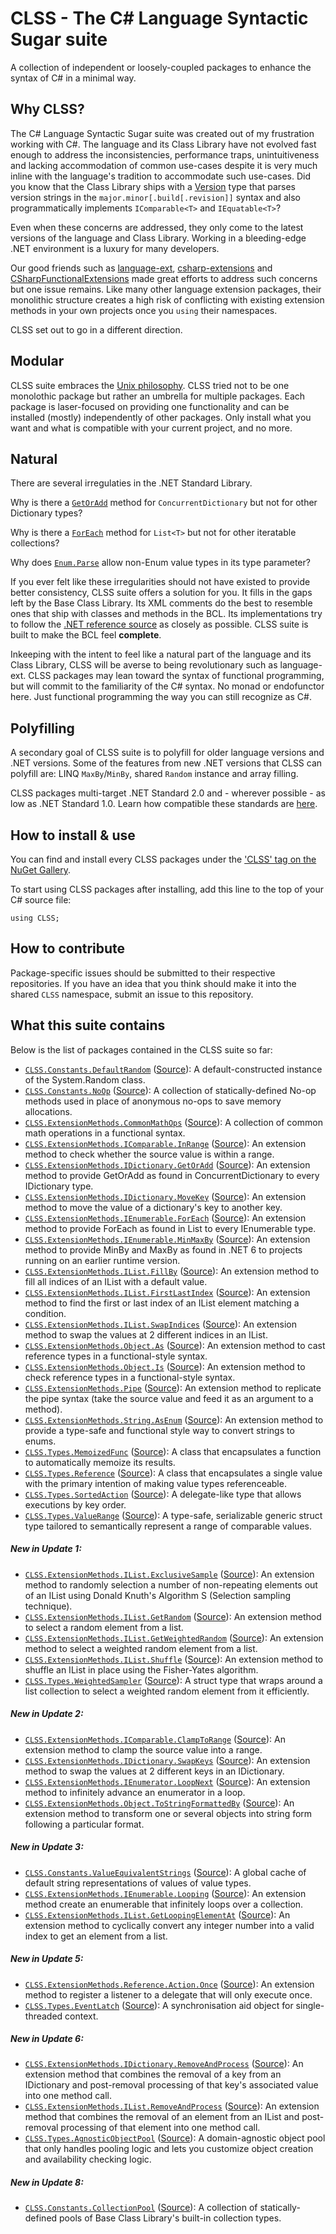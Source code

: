 # CLSS - The C# Language Syntactic Sugar suite

A collection of independent or loosely-coupled packages to enhance the syntax of C# in a minimal way.

## Why CLSS?

The C# Language Syntactic Sugar suite was created out of my frustration working with C#. The language and its Class Library have not evolved fast enough to address the inconsistencies, performance traps, unintuitiveness and lacking accommodation of common use-cases despite it is very much inline with the language's tradition to accommodate such use-cases. Did you know that the Class Library ships with a [Version](https://docs.microsoft.com/en-us/dotnet/api/system.version?view=net-6.0) type that parses version strings in the `major.minor[.build[.revision]]` syntax and also programmatically implements `IComparable<T>` and `IEquatable<T>`?

Even when these concerns are addressed, they only come to the latest versions of the language and Class Library. Working in a bleeding-edge .NET environment is a luxury for many developers.

Our good friends such as [language-ext](https://github.com/louthy/language-ext), [csharp-extensions](https://github.com/rmandvikar/csharp-extensions) and [CSharpFunctionalExtensions](https://github.com/vkhorikov/CSharpFunctionalExtensions) made great efforts to address such concerns but one issue remains. Like many other language extension packages, their monolithic structure creates a high risk of conflicting with existing extension methods in your own projects once you `using` their namespaces.

CLSS set out to go in a different direction.

## Modular

CLSS suite embraces the [Unix philosophy](https://en.wikipedia.org/wiki/Unix_philosophy).  CLSS tried not to be one monolothic package but rather an umbrella for multiple packages. Each package is laser-focused on providing one functionality and can be installed (mostly) independently of other packages. Only install what you want and what is compatible with your current project, and no more.

## Natural

There are several irregulaties in the .NET Standard Library.

Why is there a [`GetOrAdd`](https://docs.microsoft.com/en-us/dotnet/api/system.collections.concurrent.concurrentdictionary-2.getoradd?view=net-6.0) method for `ConcurrentDictionary` but not for other Dictionary types?

Why is there a [`ForEach`](https://docs.microsoft.com/en-us/dotnet/api/system.collections.generic.list-1.foreach?view=net-6.0) method for `List<T>` but not for other iteratable collections?

Why does [`Enum.Parse`](https://docs.microsoft.com/en-us/dotnet/api/system.enum.parse?view=net-6.0) allow non-Enum value types in its type parameter?

If you ever felt like these irregularities should not have existed to provide better consistency, CLSS suite offers a solution for you. It fills in the gaps left by the Base Class Library. Its XML comments do the best to resemble ones that ship with classes and methods in the BCL. Its implementations try to follow the [.NET reference source](https://referencesource.microsoft.com/) as closely as possible. CLSS suite is built to make the BCL feel **complete**.

Inkeeping with the intent to feel like a natural part of the language and its Class Library, CLSS will be averse to being revolutionary such as language-ext. CLSS packages may lean toward the syntax of functional programming, but will commit to the familiarity of the C# syntax. No monad or endofunctor here. Just functional programming the way you can still recognize as C#.

## Polyfilling

A secondary goal of CLSS suite is to polyfill for older language versions and .NET versions. Some of the features from new .NET versions that CLSS can polyfill are: LINQ `MaxBy`/`MinBy`, shared `Random` instance and array filling.

CLSS packages multi-target .NET Standard 2.0 and - wherever possible - as low as .NET Standard 1.0. Learn how compatible these standards are [here](https://dotnet.microsoft.com/en-us/platform/dotnet-standard).

## How to install & use

You can find and install every CLSS packages under the ['CLSS' tag on the NuGet Gallery](https://www.nuget.org/packages?q=Tags%3A%22CLSS%22).

To start using CLSS packages after installing, add this line to the top of your C# source file:

```
using CLSS;
```

## How to contribute

Package-specific issues should be submitted to their respective repositories. If you have an idea that you think should make it into the shared `CLSS` namespace, submit an issue to this repository.

## What this suite contains

Below is the list of packages contained in the CLSS suite so far:

- [`CLSS.Constants.DefaultRandom`](https://www.nuget.org/packages/CLSS.Constants.DefaultRandom) ([Source](https://github.com/tonygiang/CLSS.Constants.DefaultRandom)): A default-constructed instance of the System.Random class.
- [`CLSS.Constants.NoOp`](https://www.nuget.org/packages/CLSS.Constants.NoOp) ([Source](https://github.com/tonygiang/CLSS.Constants.NoOp)): A collection of statically-defined No-op methods used in place of anonymous no-ops to save memory allocations.
- [`CLSS.ExtensionMethods.CommonMathOps`](https://www.nuget.org/packages/CLSS.ExtensionMethods.CommonMathOps) ([Source](https://github.com/tonygiang/CLSS.ExtensionMethods.CommonMathOps)): A collection of common math operations in a functional syntax.
- [`CLSS.ExtensionMethods.IComparable.InRange`](https://www.nuget.org/packages/CLSS.ExtensionMethods.IComparable.InRange) ([Source](https://github.com/tonygiang/CLSS.ExtensionMethods.IComparable.InRange)): An extension method to check whether the source value is within a range.
- [`CLSS.ExtensionMethods.IDictionary.GetOrAdd`](https://www.nuget.org/packages/CLSS.ExtensionMethods.IDictionary.GetOrAdd) ([Source](https://github.com/tonygiang/CLSS.ExtensionMethods.IDictionary.GetOrAdd)): An extension method to provide GetOrAdd as found in ConcurrentDictionary to every IDictionary type.
- [`CLSS.ExtensionMethods.IDictionary.MoveKey`](https://www.nuget.org/packages/CLSS.ExtensionMethods.IDictionary.MoveKey) ([Source](https://github.com/tonygiang/CLSS.ExtensionMethods.IDictionary.MoveKey)): An extension method to move the value of a dictionary's key to another key.
- [`CLSS.ExtensionMethods.IEnumerable.ForEach`](https://www.nuget.org/packages/CLSS.ExtensionMethods.IEnumerable.ForEach) ([Source](https://github.com/tonygiang/CLSS.ExtensionMethods.IEnumerable.ForEach)): An extension method to provide ForEach as found in List to every IEnumerable type.
- [`CLSS.ExtensionMethods.IEnumerable.MinMaxBy`](https://www.nuget.org/packages/CLSS.ExtensionMethods.IEnumerable.MinMaxBy) ([Source](https://github.com/tonygiang/CLSS.ExtensionMethods.IEnumerable.MinMaxBy)): An extension method to provide MinBy and MaxBy as found in .NET 6 to projects running on an earlier runtime version.
- [`CLSS.ExtensionMethods.IList.FillBy`](https://www.nuget.org/packages/CLSS.ExtensionMethods.IList.FillBy) ([Source](https://github.com/tonygiang/CLSS.ExtensionMethods.IList.FillBy)): An extension method to fill all indices of an IList with a default value.
- [`CLSS.ExtensionMethods.IList.FirstLastIndex`](https://www.nuget.org/packages/CLSS.ExtensionMethods.IList.FirstLastIndex) ([Source](https://github.com/tonygiang/CLSS.ExtensionMethods.IList.FirstLastIndex)): An extension method to find the first or last index of an IList element matching a condition.
- [`CLSS.ExtensionMethods.IList.SwapIndices`](https://www.nuget.org/packages/CLSS.ExtensionMethods.IList.SwapIndices) ([Source](https://github.com/tonygiang/CLSS.ExtensionMethods.IList.SwapIndices)): An extension method to swap the values at 2 different indices in an IList.
- [`CLSS.ExtensionMethods.Object.As`](https://www.nuget.org/packages/CLSS.ExtensionMethods.Object.As) ([Source](https://github.com/tonygiang/CLSS.ExtensionMethods.Object.As)): An extension method to cast reference types in a functional-style syntax.
- [`CLSS.ExtensionMethods.Object.Is`](https://www.nuget.org/packages/CLSS.ExtensionMethods.Object.Is) ([Source](https://github.com/tonygiang/CLSS.ExtensionMethods.Object.Is)): An extension method to check reference types in a functional-style syntax.
- [`CLSS.ExtensionMethods.Pipe`](https://www.nuget.org/packages/CLSS.ExtensionMethods.Pipe) ([Source](https://github.com/tonygiang/CLSS.ExtensionMethods.Pipe)): An extension method to replicate the pipe syntax (take the source value and feed it as an argument to a method).
- [`CLSS.ExtensionMethods.String.AsEnum`](https://www.nuget.org/packages/CLSS.ExtensionMethods.String.AsEnum) ([Source](https://github.com/tonygiang/CLSS.ExtensionMethods.String.AsEnum)): An extension method to provide a type-safe and functional style way to convert strings to enums.
- [`CLSS.Types.MemoizedFunc`](https://www.nuget.org/packages/CLSS.Types.MemoizedFunc) ([Source](https://github.com/tonygiang/CLSS.Types.MemoizedFunc)): A class that encapsulates a function to automatically memoize its results.
- [`CLSS.Types.Reference`](https://www.nuget.org/packages/CLSS.Types.Reference) ([Source](https://github.com/tonygiang/CLSS.Types.Reference)): A class that encapsulates a single value with the primary intention of making value types referenceable.
- [`CLSS.Types.SortedAction`](https://www.nuget.org/packages/CLSS.Types.SortedAction) ([Source](https://github.com/tonygiang/CLSS.Types.SortedAction)): A delegate-like type that allows executions by key order.
- [`CLSS.Types.ValueRange`](https://www.nuget.org/packages/CLSS.Types.ValueRange) ([Source](https://github.com/tonygiang/CLSS.Types.ValueRange)): A type-safe, serializable generic struct type tailored to semantically represent a range of comparable values.

##### New in Update 1:

- [`CLSS.ExtensionMethods.IList.ExclusiveSample`](https://www.nuget.org/packages/CLSS.ExtensionMethods.IList.ExclusiveSample) ([Source](https://github.com/tonygiang/CLSS.ExtensionMethods.IList.ExclusiveSample)): An extension method to randomly selection a number of non-repeating elements out of an IList using Donald Knuth's Algorithm S (Selection sampling technique).
- [`CLSS.ExtensionMethods.IList.GetRandom`](https://www.nuget.org/packages/CLSS.ExtensionMethods.IList.GetRandom) ([Source](https://github.com/tonygiang/CLSS.ExtensionMethods.IList.GetRandom)): An extension method to select a random element from a list.
- [`CLSS.ExtensionMethods.IList.GetWeightedRandom`](https://www.nuget.org/packages/CLSS.ExtensionMethods.IList.GetWeightedRandom) ([Source](https://github.com/tonygiang/CLSS.ExtensionMethods.IList.GetWeightedRandom)): An extension method to select a weighted random element from a list.
- [`CLSS.ExtensionMethods.IList.Shuffle`](https://www.nuget.org/packages/CLSS.ExtensionMethods.IList.Shuffle) ([Source](https://github.com/tonygiang/CLSS.ExtensionMethods.IList.Shuffle)): An extension method to shuffle an IList in place using the Fisher-Yates algorithm.
- [`CLSS.Types.WeightedSampler`](https://www.nuget.org/packages/CLSS.Types.WeightedSampler) ([Source](https://github.com/tonygiang/CLSS.Types.WeightedSampler)): A struct type that wraps around a list collection to select a weighted random element from it efficiently.

##### New in Update 2:

- [`CLSS.ExtensionMethods.IComparable.ClampToRange`](https://www.nuget.org/packages/CLSS.ExtensionMethods.IComparable.ClampToRange) ([Source](https://github.com/tonygiang/CLSS.ExtensionMethods.IComparable.ClampToRange)): An extension method to clamp the source value into a range.
- [`CLSS.ExtensionMethods.IDictionary.SwapKeys`](https://www.nuget.org/packages/CLSS.ExtensionMethods.IDictionary.SwapKeys) ([Source](https://github.com/tonygiang/CLSS.ExtensionMethods.IDictionary.SwapKeys)): An extension method to swap the values at 2 different keys in an IDictionary.
- [`CLSS.ExtensionMethods.IEnumerator.LoopNext`](https://www.nuget.org/packages/CLSS.ExtensionMethods.IEnumerator.LoopNext) ([Source](https://github.com/tonygiang/CLSS.ExtensionMethods.IEnumerator.LoopNext)): An extension method to infinitely advance an enumerator in a loop.
- [`CLSS.ExtensionMethods.Object.ToStringFormattedBy`](https://www.nuget.org/packages/CLSS.ExtensionMethods.Object.ToStringFormattedBy) ([Source](https://github.com/tonygiang/CLSS.ExtensionMethods.Object.ToStringFormattedBy)): An extension method to transform one or several objects into string form following a particular format.

##### New in Update 3:

- [`CLSS.Constants.ValueEquivalentStrings`](https://www.nuget.org/packages/CLSS.Constants.ValueEquivalentStrings) ([Source](https://github.com/tonygiang/CLSS.Constants.ValueEquivalentStrings)): A global cache of default string representations of values of value types.
- [`CLSS.ExtensionMethods.IEnumerable.Looping`](https://www.nuget.org/packages/CLSS.ExtensionMethods.IEnumerable.Looping) ([Source](https://github.com/tonygiang/CLSS.ExtensionMethods.IEnumerable.Looping)): An extension method create an enumerable that infinitely loops over a collection.
- [`CLSS.ExtensionMethods.IList.GetLoopingElementAt`](https://www.nuget.org/packages/CLSS.ExtensionMethods.IList.GetLoopingElementAt) ([Source](https://github.com/tonygiang/CLSS.ExtensionMethods.IList.GetLoopingElementAt)): An extension method to cyclically convert any integer number into a valid index to get an element from a list.

##### New in Update 5:

- [`CLSS.ExtensionMethods.Reference.Action.Once`](https://www.nuget.org/packages/CLSS.ExtensionMethods.Reference.Action.Once) ([Source](https://github.com/tonygiang/CLSS.ExtensionMethods.Reference.Action.Once)): An extension method to register a listener to a delegate that will only execute once.
- [`CLSS.Types.EventLatch`](https://www.nuget.org/packages/CLSS.Types.EventLatch) ([Source](https://github.com/tonygiang/CLSS.Types.EventLatch)): A synchronisation aid object for single-threaded context.

##### New in Update 6:

- [`CLSS.ExtensionMethods.IDictionary.RemoveAndProcess`](https://www.nuget.org/packages/CLSS.ExtensionMethods.IDictionary.RemoveAndProcess) ([Source](https://github.com/tonygiang/CLSS.ExtensionMethods.IDictionary.RemoveAndProcess)): An extension method that combines the removal of a key from an IDictionary and post-removal processing of that key's associated value into one method call.
- [`CLSS.ExtensionMethods.IList.RemoveAndProcess`](https://www.nuget.org/packages/CLSS.ExtensionMethods.IList.RemoveAndProcess) ([Source](https://github.com/tonygiang/CLSS.ExtensionMethods.IList.RemoveAndProcess)): An extension method that combines the removal of an element from an IList and post-removal processing of that element into one method call.
- [`CLSS.Types.AgnosticObjectPool`](https://www.nuget.org/packages/CLSS.Types.AgnosticObjectPool) ([Source](https://github.com/tonygiang/CLSS.Types.AgnosticObjectPool)): A domain-agnostic object pool that only handles pooling logic and lets you customize object creation and availability checking logic.

##### New in Update 8:

- [`CLSS.Constants.CollectionPool`](https://www.nuget.org/packages/CLSS.Constants.CollectionPool) ([Source](https://github.com/tonygiang/CLSS.Constants.CollectionPool)): A collection of statically-defined pools of Base Class Library's built-in collection types.